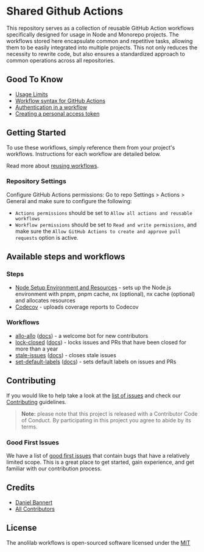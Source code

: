 # Shared Github Actions

This repository serves as a collection of reusable GitHub Action workflows specifically designed for usage in Node and Monorepo projects.
The workflows stored here encapsulate common and repetitive tasks, allowing them to be easily integrated into multiple projects.
This not only reduces the necessity to rewrite code, but also ensures a standardized approach to common operations across all repositories.

## Good To Know

- [Usage Limits](https://docs.github.com/en/actions/reference/usage-limits-billing-and-administration)
- [Workflow syntax for GitHub Actions](https://docs.github.com/en/actions/reference/workflow-syntax-for-github-actions)
- [Authentication in a workflow](https://docs.github.com/en/actions/reference/authentication-in-a-workflow)
- [Creating a personal access token](https://docs.github.com/en/github/authenticating-to-github/creating-a-personal-access-token)


## Getting Started

To use these workflows, simply reference them from your project's workflows. Instructions for each workflow are detailed below.

Read more about [reusing workflows](https://docs.github.com/en/actions/using-workflows/reusing-workflows).

### Repository Settings

Configure GitHub Actions permissions: Go to repo Settings > Actions > General and make sure to
configure the following:

- `Actions permissions` should be set to `Allow all actions and reusable workflows`
- `Workflow permissions` should be set to `Read and write permissions`, and make sure the
  `Allow GitHub Actions to create and approve pull requests` option is active.

## Available steps and workflows

### Steps

- [Node Setup Environment and Resources](./steps/node-setup-environment-and-resources.yml) - sets up the Node.js environment with pnpm, pnpm cache, nx (optional), nx cache (optional) and allocates resources
- [Codecov](./steps/codecov.yml) - uploads coverage reports to Codecov

### Workflows

- [allo-allo](./workflow/allo-allo.yml) ([docs](./workflow/allo-allo.md)) - a welcome bot for new contributors
- [lock-closed](./workflow/lock-closed.yml) ([docs](./workflow/lock-closed.md)) - locks issues and PRs that have been closed for more than a year
- [stale-issues](./workflow/stale-issues.yml) ([docs](./workflow/stale-issues.md)) - closes stale issues
- [set-default-labels](./workflow/set-default-labels.yml) ([docs](./workflow/set-default-labels.md)) - sets default labels on issues and PRs

## Contributing

If you would like to help take a look at the [list of issues](https://github.com/anolilab/gh-actions/issues) and check our [Contributing](.github/CONTRIBUTING.md) guidelines.

> **Note:** please note that this project is released with a Contributor Code of Conduct. By participating in this project you agree to abide by its terms.

### Good First Issues

We have a list of [good first issues](https://github.com/visulima/visulima/labels/good%20first%20issue) that contain bugs that have a relatively limited scope. This is a great place to get started, gain experience, and get familiar with our contribution process.

## Credits

-   [Daniel Bannert](https://github.com/prisis)
-   [All Contributors](https://github.com/visulima/visulima/graphs/contributors)

## License

The anolilab workflows is open-sourced software licensed under the [MIT][license-url]

[license-url]: LICENSE.md "license"
